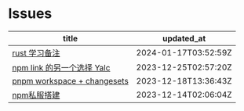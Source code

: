 # Issues
| title | updated_at |
| --- | --- |
| [rust 学习备注](https://github.com/sxy15/ISSUE/issues/5) | 2024-01-17T03:52:59Z |
| [npm link 的另一个选择 Yalc](https://github.com/sxy15/ISSUE/issues/4) | 2023-12-25T02:57:20Z |
| [pnpm workspace + changesets](https://github.com/sxy15/ISSUE/issues/3) | 2023-12-18T13:36:43Z |
| [npm私服搭建](https://github.com/sxy15/ISSUE/issues/1) | 2023-12-14T02:06:04Z |
